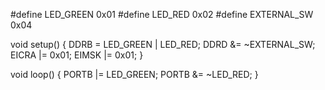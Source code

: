 
#define LED_GREEN  0x01
#define LED_RED    0x02
#define EXTERNAL_SW 0x04

void setup() {
  DDRB = LED_GREEN | LED_RED;
  DDRD &= ~EXTERNAL_SW;
  EICRA |= 0x01;
  EIMSK |= 0x01;
}

void loop() {
  PORTB |= LED_GREEN;
  PORTB &= ~LED_RED;
}
